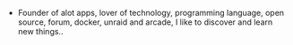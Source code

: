 - Founder of alot apps, lover of technology, programming language, open source, forum, docker, unraid and arcade, I like to discover and learn new things..
  <br>




